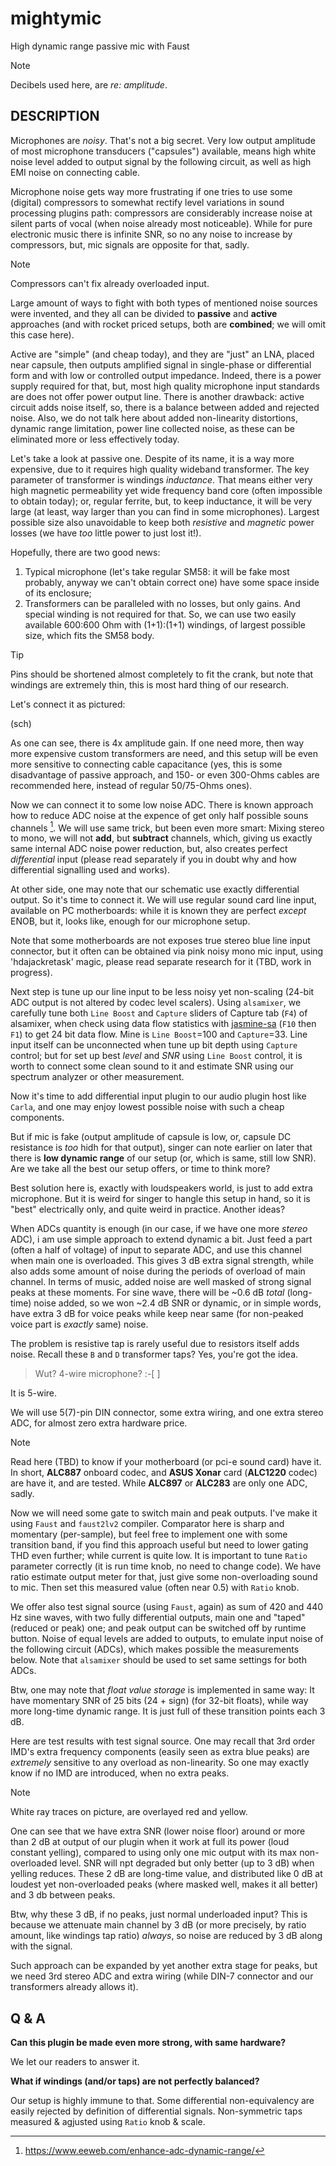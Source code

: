 # mightymic
High dynamic range passive mic with Faust

> [!Note]
> Decibels used here, are _re: amplitude_.

DESCRIPTION
-----------

Microphones are _noisy_. That's not a big secret. Very low output amplitude of most microphone transducers ("capsules") available, means high white noise level added to output signal by the following circuit, as well as high EMI noise on connecting cable.

Microphone noise gets way more frustrating if one tries to use some (digital) compressors to somewhat rectify level variations in sound processing plugins path: compressors are considerably increase noise at silent parts of vocal (when noise already most noticeable). While for pure electronic music there is infinite SNR, so no any noise to increase by compressors, but, mic signals are opposite for that, sadly.

> [!Note]
> Compressors can't fix already overloaded input.

Large amount of ways to fight with both types of mentioned noise sources were invented, and they all can be divided to **passive** and **active** approaches (and with rocket priced setups, both are **combined**; we will omit this case here).

Active are "simple" (and cheap today), and they are "just" an LNA, placed near capsule, then outputs amplified signal in single-phase or differential form and with low or controlled output impedance. Indeed, there is a power supply required for that, but, most high quality microphone input standards are does not offer power output line. There is another drawback: active circuit adds noise itself, so, there is a balance between added and rejected noise. Also, we do not talk here about added non-linearity distortions, dynamic range limitation, power line collected noise, as these can be eliminated more or less effectively today.

Let's take a look at passive one. Despite of its name, it is a way more expensive, due to it requires high quality wideband transformer. The key parameter of transformer is windings _inductance_. That means either very high magnetic permeability yet wide frequency band core (often impossible to obtain today); or, regular ferrite, but, to keep inductance, it will be very large (at least, way larger than you can find in some microphones). Largest possible size also unavoidable to keep both _resistive_ and _magnetic_ power losses (we have _too_ little power to just lost it!).

Hopefully, there are two good news:
1. Typical microphone (let's take regular SM58: it will be fake most probably, anyway we can't obtain correct one) have some space inside of its enclosure;
2. Transformers can be paralleled with no losses, but only gains. And special winding is not required for that. So, we can use two easily available 600:600 Ohm with (1+1):(1+1) windings, of largest possible size, which fits the SM58 body.

> [!Tip]
> Pins should be shortened almost completely to fit the crank, but note that windings are extremely thin, this is most hard thing of our research.

Let's connect it as pictured:

(sch)

As one can see, there is 4x amplitude gain. If one need more, then way more expensive custom transformers are need, and this setup will be even more sensitive to connecting cable capacitance (yes, this is some disadvantage of passive approach, and 150- or even 300-Ohms cables are recommended here, instead of regular 50/75-Ohms ones).

Now we can connect it to some low noise ADC. There is known approach how to reduce ADC noise at the expence of get only half possible souns channels [^1].
We will use same trick, but been even more smart: Mixing stereo to mono, we will not **add**, but **subtract** channels, which, giving us exactly same internal ADC noise power reduction, but, also creates perfect _differential_ input (please read separately if you in doubt why and how differential signalling used and works).

At other side, one may note that our schematic use exactly differential output. So it's time to connect it. We will use regular sound card line input, available on PC motherboards: while it is known they are perfect _except_ ENOB, but it, looks like, enough for our microphone setup.

Note that some motherboards are not exposes true stereo blue line input connector, but it often can be obtained via pink noisy mono mic input, using 'hdajackretask' magic, please read separate research for it (TBD, work in progress).

Next step is tune up our line input to be less noisy yet non-scaling (24-bit ADC output is not altered by codec level scalers). Using `alsamixer`, we carefully tune both `Line Boost` and `Capture` sliders of Capture tab (`F4`) of alsamixer, when check using data flow statistics with [jasmine-sa](https://github.com/twonoise/jasmine-sa) (`F10` then `F1`) to get 24 bit data flow. Mine is `Line Boost`=100 and `Capture`=33. Line input itself can be unconnected when tune up bit depth using `Capture` control; but for set up best _level_ and _SNR_ using `Line Boost` control, it is worth to connect some clean sound to it and estimate SNR using our spectrum analyzer or other measurement.

Now it's time to add differential input plugin to our audio plugin host like `Carla`, and one may enjoy lowest possible noise with such a cheap components.

But if mic is fake (output amplitude of capsule is low, or, capsule DC resistance is _too_ hidh for that output), singer can note earlier on later that there is **low dynamic range** of our setup (or, which is same, still low SNR). Are we take all the best our setup offers, or time to think more?

Best solution here is, exactly with loudspeakers world, is just to add extra microphone. But it is weird for singer to hangle this setup in hand, so it is "best" electrically only, and quite weird in practice. Another ideas?

When ADCs quantity is enough (in our case, if we have one more _stereo_ ADC), i am use simple approach to extend dynamic a bit. Just feed a part (often a half of voltage) of input to separate ADC, and use this channel when main one is overloaded. This gives 3 dB extra signal strength, while also adds some amount of noise during the periods of overload of main channel. In terms of music, added noise are well masked of strong signal peaks at these moments. For sine wave, there will be ~0.6 dB _total_ (long-time) noise added, so we won ~2.4 dB SNR or dynamic, or in simple words, have extra 3 dB for voice peaks while keep near same (for non-peaked voice part is _exactly_ same) noise.

The problem is resistive tap is rarely useful due to resistors itself adds noise. Recall these `B` and `D` transformer taps? Yes, you're got the idea.

> Wut? 4-wire microphone? :-[   ]

It is 5-wire.

We will use 5(7)-pin DIN connector, some extra wiring, and one extra stereo ADC, for almost zero extra hardware price.

> [!Note]
> Read here (TBD) to know if your motherboard (or pci-e sound card) have it. In short, **ALC887** onboard codec, and **ASUS Xonar** card (**ALC1220** codec) are have it, and are tested. While **ALC897** or **ALC283** are only one ADC, sadly.

Now we will need some gate to switch main and peak outputs. I've make it using `Faust` and `faust2lv2` compiler. Comparator here is sharp and momentary (per-sample), but feel free to implement one with some transition band, if you find this approach useful but need to lower gating THD even further; while current is quite low.
It is important to tune `Ratio` parameter correctly (it is run time knob, no need to change code). We have ratio estimate output meter for that, just give some non-overloading sound to mic. Then set this measured value (often near 0.5) with `Ratio` knob.

We offer also test signal source (using `Faust`, again) as sum of 420 and 440 Hz sine waves, with two fully differential outputs, main one and "taped" (reduced or peak) one; and peak output can be switched off by runtime button. Noise of equal levels are added to outputs, to emulate input noise of the following circuit (ADCs), which makes possible the measurements below.
Note that `alsamixer` should be used to set same settings for both ADCs.

Btw, one may note that _float value storage_  is implemented in same way: It have momentary SNR of 25 bits (24 + sign) (for 32-bit floats), while way more long-time dynamic range. It is just full of these transition points each 3 dB.

Here are test results with test signal source. One may recall that 3rd order IMD's extra frequency components (easily seen as extra blue peaks) are _extremely_ sensitive to any overload as non-linearity. So one may exactly know if no IMD are introduced, when no extra peaks.

> [!Note]
> White ray traces on picture, are overlayed red and yellow.

One can see that we have extra SNR (lower noise floor) around or more than 2 dB at output of our plugin when it work at full its power (loud constant yelling), compared to using only one mic output with its max non-overloaded level. SNR will npt degraded but only better (up to 3 dB) when yelling reduces. These 2 dB are long-time value, and distributed like 0 dB at loudest yet non-overloaded peaks (where masked well, makes it all better) and 3 db between peaks.

Btw, why these 3 dB, if no peaks, just normal underloaded input? This is because we attenuate main channel by 3 dB (or more precisely, by ratio amount, like windings tap ratio) _always_, so noise are reduced by 3 dB along with the signal.

Such approach can be expanded by yet another extra stage for peaks, but we need 3rd stereo ADC and extra wiring (while DIN-7 connector and our transformers already allows it).

Q & A
-----
**Can this plugin be made even more strong, with same hardware?**

We let our readers to answer it.

**What if windings (and/or taps) are not perfectly balanced?**

Our setup is highly immune to that. Some differential non-equivalency are easily rejected by definition of differential signals. Non-symmetric taps measured & agjusted using `Ratio` knob & scale.
 
[^1]: https://www.eeweb.com/enhance-adc-dynamic-range/
